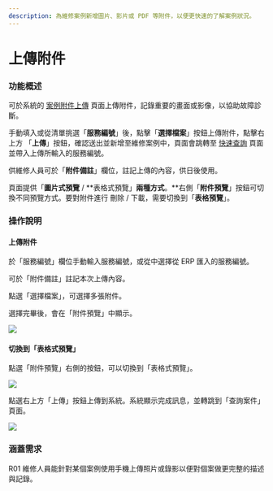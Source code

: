 ```yaml
---
description: 為維修案例新增圖片、影片或 PDF 等附件，以便更快速的了解案例狀況。
---
```


# 上傳附件

### 功能概述 <a href="#gong-neng-gai-shu" id="gong-neng-gai-shu"></a>

可於系統的 [案例附件上傳](https://gd8ce92aab9af75-ares.adb.ap-singapore-1.oraclecloudapps.com/ords/r/ares/machinery-service-management-system104/%E6%A1%88%E4%BE%8B%E9%99%84%E4%BB%B6%E4%B8%8A%E5%82%B3-main) 頁面上傳附件，記錄重要的畫面或影像，以協助故障診斷。

手動填入或從清單挑選「**服務編號**」後，點擊「**選擇檔案**」按鈕上傳附件，點擊右上方 「**上傳**」按鈕，確認送出並新增至維修案例中，頁面會跳轉至 [快速查詢](https://machinery-service-management.gitbook.io/index/service-manage/query-find#kuai-su-cha-xun) 頁面並帶入上傳所輸入的服務編號。

供維修人員可於「**附件備註**」欄位，註記上傳的內容，供日後使用。

頁面提供「**圖片式預覽** / **表格式預覽」**兩種方式**。**右側「**附件預覽**」按鈕可切換不同預覽方式。要對附件進行 刪除 / 下載，需要切換到「**表格預覽**」。

### 操作說明 <a href="#cao-zuo-shuo-ming" id="cao-zuo-shuo-ming"></a>

#### 上傳附件 <a href="#shang-chuan-fu-jian" id="shang-chuan-fu-jian"></a>

於「服務編號」欄位手動輸入服務編號，或從中選擇從 ERP 匯入的服務編號。

可於「附件備註」註記本次上傳內容。

點選「選擇檔案」，可選擇多張附件。

選擇完畢後，會在「附件預覽」中顯示。

![](https://machinery-service-management.gitbook.io/\~gitbook/image?url=https%3A%2F%2Fo365cyut-my.sharepoint.com%2Fpersonal%2Fs10914185\_o365\_cyut\_edu\_tw%2FDocuments%2F%25E7%25B6%25AD%25E4%25BF%25AE%25E6%25A1%2588%25E4%25BE%258B%25E7%25AE%25A1%25E7%2590%2586%25E7%25B3%25BB%25E7%25B5%25B1%2520%28%25E5%25A4%25A7%25E7%25AB%258B%25E6%25A9%259F%25E6%25A2%25B0%29%2F24.07.16%2520%25E7%25B3%25BB%25E7%25B5%25B1%25E5%25BB%25BA%25E7%25BD%25AE%2F%25E4%25BD%25BF%25E7%2594%25A8%25E8%25AA%25AA%25E6%2598%258E%2FUpload-IOS-1.png\&width=768\&dpr=4\&quality=100\&sign=404a83d2\&sv=1)

#### 切換到「表格式預覽」 <a href="#qie-huan-dao-biao-ge-shi-yu-lan" id="qie-huan-dao-biao-ge-shi-yu-lan"></a>

點選「附件預覽」右側的按鈕，可以切換到「表格式預覽」。

![](https://machinery-service-management.gitbook.io/\~gitbook/image?url=https%3A%2F%2Fo365cyut-my.sharepoint.com%2Fpersonal%2Fs10914185\_o365\_cyut\_edu\_tw%2FDocuments%2F%25E7%25B6%25AD%25E4%25BF%25AE%25E6%25A1%2588%25E4%25BE%258B%25E7%25AE%25A1%25E7%2590%2586%25E7%25B3%25BB%25E7%25B5%25B1%2520%28%25E5%25A4%25A7%25E7%25AB%258B%25E6%25A9%259F%25E6%25A2%25B0%29%2F24.07.16%2520%25E7%25B3%25BB%25E7%25B5%25B1%25E5%25BB%25BA%25E7%25BD%25AE%2F%25E4%25BD%25BF%25E7%2594%25A8%25E8%25AA%25AA%25E6%2598%258E%2FUpload-IOS-2.png\&width=768\&dpr=4\&quality=100\&sign=bf8fe2d\&sv=1)

點選右上方「上傳」按鈕上傳到系統。系統顯示完成訊息，並轉跳到「查詢案件」頁面。

![](https://machinery-service-management.gitbook.io/\~gitbook/image?url=https%3A%2F%2Fo365cyut-my.sharepoint.com%2Fpersonal%2Fs10914185\_o365\_cyut\_edu\_tw%2FDocuments%2F%25E7%25B6%25AD%25E4%25BF%25AE%25E6%25A1%2588%25E4%25BE%258B%25E7%25AE%25A1%25E7%2590%2586%25E7%25B3%25BB%25E7%25B5%25B1%2520%28%25E5%25A4%25A7%25E7%25AB%258B%25E6%25A9%259F%25E6%25A2%25B0%29%2F24.07.16%2520%25E7%25B3%25BB%25E7%25B5%25B1%25E5%25BB%25BA%25E7%25BD%25AE%2F%25E4%25BD%25BF%25E7%2594%25A8%25E8%25AA%25AA%25E6%2598%258E%2FUpload-IOS-3.png\&width=768\&dpr=4\&quality=100\&sign=afbcc604\&sv=1)

### 涵蓋需求 <a href="#han-gai-xu-qiu" id="han-gai-xu-qiu"></a>

R01 維修人員能針對某個案例使用手機上傳照片或錄影以便對個案做更完整的描述與記錄。
